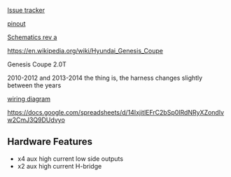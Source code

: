 [Issue tracker](https://github.com/rusefi/hellen154hyundai-issues)

[pinout](https://rusefi.com/docs/pinouts/hellen/hellen154hyundai/)

[Schematics rev a](Hardware/Hellen/hellen154hyundai-a-schematic.pdf)

https://en.wikipedia.org/wiki/Hyundai_Genesis_Coupe

Genesis Coupe 2.0T

2010-2012
and 2013-2014
the thing is, the harness changes slightly between the years

[wiring diagram](https://github.com/rusefi/rusefi/wiki/Hyundai-Genesis-Coupe)

https://docs.google.com/spreadsheets/d/14IxjitlEFrC2bSp0IRdNRyXZondlvw2CmJ3Q9DUdvyo


## Hardware Features 
* x4 aux high current low side outputs
* x2 aux high current H-bridge
